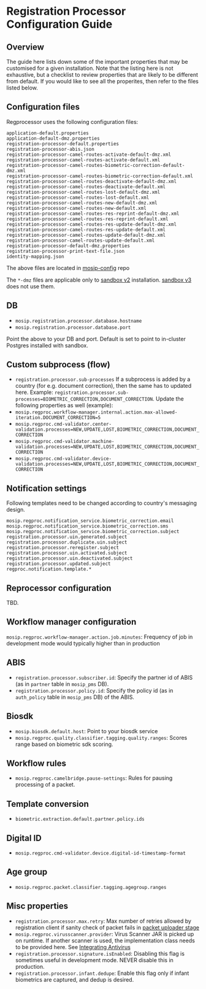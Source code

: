 # Registration Processor Configuration Guide
## Overview
The guide here lists down some of the important properties that may be customised for a given installation. Note that the listing here is not exhaustive, but a checklist to review properties that are likely to be different from default.  If you would like to see all the properites, then refer to the files listed below.

## Configuration files
Regprocessor uses the following configuration files:
```
application-default.properties
application-default-dmz.properties
registration-processor-default.properties
registration-processor-abis.json
registration-processor-camel-routes-activate-default-dmz.xml
registration-processor-camel-routes-activate-default.xml
registration-processor-camel-routes-biometric-correction-default-dmz.xml
registration-processor-camel-routes-biometric-correction-default.xml
registration-processor-camel-routes-deactivate-default-dmz.xml
registration-processor-camel-routes-deactivate-default.xml
registration-processor-camel-routes-lost-default-dmz.xml
registration-processor-camel-routes-lost-default.xml
registration-processor-camel-routes-new-default-dmz.xml
registration-processor-camel-routes-new-default.xml
registration-processor-camel-routes-res-reprint-default-dmz.xml
registration-processor-camel-routes-res-reprint-default.xml
registration-processor-camel-routes-res-update-default-dmz.xml
registration-processor-camel-routes-res-update-default.xml
registration-processor-camel-routes-update-default-dmz.xml
registration-processor-camel-routes-update-default.xml
registration-processor-default-dmz.properties
registration-processor-print-text-file.json
identity-mapping.json
```
The above files are located in [mosip-config](https://github.com/mosip/mosip-config/blob/develop2-v2/) repo

The `*-dmz` files are applicable only to [sandbox v2](https://github.com/mosip/mosip-infra/tree/1.2.0-rc2/deployment/sandbox-v2) installation.  [sandbox v3](https://github.com/mosip/mosip-infra/tree/1.2.0-rc2/deployment/v3) does not use them.


## DB
* `mosip.registration.processor.database.hostname`
* `mosip.registration.processor.database.port`

Point the above to your DB and port.  Default is set to point to in-cluster Postgres installed with sandbox.

## Custom subprocess (flow)
* `registration.processor.sub-processes`
If a subprocess is added by a country (for e.g. document correction), then the same has to updated here.  Example:
  `registration.processor.sub-processes=BIOMETRIC_CORRECTION,DOCUMENT_CORRECTION`. Update the following properties as well (example):
* `mosip.regproc.workflow-manager.internal.action.max-allowed-iteration.DOCUMENT_CORRECTION=5` 
* `mosip.regproc.cmd-validator.center-validation.processes=NEW,UPDATE,LOST,BIOMETRIC_CORRECTION,DOCUMENT_CORRECTION`
* `mosip.regproc.cmd-validator.machine-validation.processes=NEW,UPDATE,LOST,BIOMETRIC_CORRECTION,DOCUMENT_CORRECTION`
* `mosip.regproc.cmd-validator.device-validation.processes=NEW,UPDATE,LOST,BIOMETRIC_CORRECTION,DOCUMENT_CORRECTION`

## Notification settings
Following templates need to be changed according to country's messaging design.
```
mosip.regproc.notification_service.biometric_correction.email
mosip.regproc.notification_service.biometric_correction.sms
mosip.regproc.notification_service.biometric_correction.subject
registration.processor.uin.generated.subject
registration.processor.duplicate.uin.subject
registration.processor.reregister.subject
registration.processor.uin.activated.subject
registration.processor.uin.deactivated.subject
registration.processor.updated.subject
regproc.notification.template.*
```

## Reprocessor configuration
TBD.

## Workflow manager configuration
`mosip.regproc.workflow-manager.action.job.minutes`: Frequency of job in development mode would typically higher than in production 

## ABIS
* `registration.processor.subscriber.id`: Specify the partner id of ABIS (as in `partner` table in `mosip_pms` DB).
* `registration.processor.policy.id`: Specify the policy id (as in `auth_policy` table in `mosip_pms` DB) of the ABIS.

## Biosdk
* `mosip.biosdk.default.host`: Point to your biosdk service
* `mosip.regproc.quality.classifier.tagging.quality.ranges`: Scores range based on biometric sdk scoring.

## Workflow rules
* `mosip.regproc.camelbridge.pause-settings`: Rules for pausing processing of a packet.

## Template conversion
* `biometric.extraction.default.partner.policy.ids`

## Digital ID
* `mosip.regproc.cmd-validator.device.digital-id-timestamp-format`

## Age group
* `mosip.regproc.packet.classifier.tagging.agegroup.ranges`

## Misc properties 
* `registration.processor.max.retry`: Max number of retries allowed by registration client if sanity check of packet fails in [packet uploader stage](https://github.com/mosip/registration/tree/1.2.0-rc2/registration-processor/pre-processor/registration-processor-packet-uploader-stage)
* `mosip.regproc.virusscanner.provider`: Virus Scanner JAR is picked up on runtime.  If another scanner is used, the implementation class needs to be provided here. See [Integrating Antivirus](https://github.com/mosip/mosip-ref-impl/tree/1.2.0-rc2/kernel/kernel-virusscanner-clamav/docs/av.md)
* `registration.processor.signature.isEnabled`: Disabling this flag is sometimes useful in development mode.  NEVER disable this in production.
*  `registration.processor.infant.dedupe`: Enable this flag only if infant biometrics are captured, and dedup is desired.
